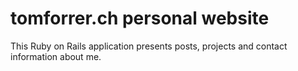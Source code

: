 tomforrer.ch personal website
=============================

This Ruby on Rails application presents posts, projects and contact information about me.
